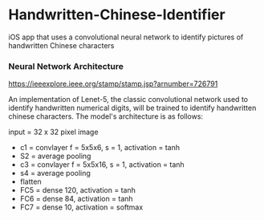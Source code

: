 # Handwritten-Chinese-Identifier
iOS app that uses a convolutional neural network to identify pictures of handwritten Chinese characters 


### Neural Network Architecture 

https://ieeexplore.ieee.org/stamp/stamp.jsp?arnumber=726791 

An implementation of Lenet-5, the classic convolutional network used to identify handwritten numerical digits, will be trained to identify handwritten chinese characters. The model's architecture is as follows: 

input = 32 x 32 pixel image 

- c1 = convlayer f = 5x5x6, s = 1, activation = tanh
- S2 = average pooling 
- c3 = convlayer f = 5x5x16, s = 1, activation = tanh
- s4 = average pooling 
- flatten 
- FC5 = dense 120, activation = tanh
- FC6 = dense 84, activation = tanh
- FC7 = dense 10, activation = softmax 

